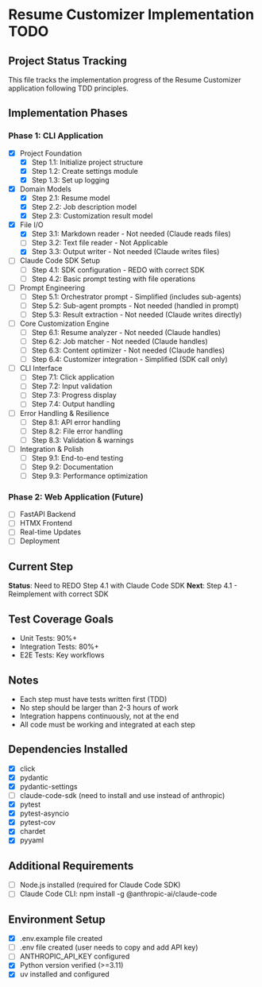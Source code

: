 # Resume Customizer Implementation TODO

## Project Status Tracking

This file tracks the implementation progress of the Resume Customizer application following TDD principles.

## Implementation Phases

### Phase 1: CLI Application
- [x] Project Foundation
  - [x] Step 1.1: Initialize project structure
  - [x] Step 1.2: Create settings module
  - [x] Step 1.3: Set up logging
- [x] Domain Models
  - [x] Step 2.1: Resume model
  - [x] Step 2.2: Job description model
  - [x] Step 2.3: Customization result model
- [x] File I/O
  - [x] Step 3.1: Markdown reader - Not needed (Claude reads files)
  - [ ] Step 3.2: Text file reader - Not Applicable
  - [x] Step 3.3: Output writer - Not needed (Claude writes files)
- [ ] Claude Code SDK Setup
  - [ ] Step 4.1: SDK configuration - REDO with correct SDK
  - [ ] Step 4.2: Basic prompt testing with file operations
- [ ] Prompt Engineering
  - [ ] Step 5.1: Orchestrator prompt - Simplified (includes sub-agents)
  - [ ] Step 5.2: Sub-agent prompts - Not needed (handled in prompt)
  - [ ] Step 5.3: Result extraction - Not needed (Claude writes directly)
- [ ] Core Customization Engine
  - [ ] Step 6.1: Resume analyzer - Not needed (Claude handles)
  - [ ] Step 6.2: Job matcher - Not needed (Claude handles)
  - [ ] Step 6.3: Content optimizer - Not needed (Claude handles)
  - [ ] Step 6.4: Customizer integration - Simplified (SDK call only)
- [ ] CLI Interface
  - [ ] Step 7.1: Click application
  - [ ] Step 7.2: Input validation
  - [ ] Step 7.3: Progress display
  - [ ] Step 7.4: Output handling
- [ ] Error Handling & Resilience
  - [ ] Step 8.1: API error handling
  - [ ] Step 8.2: File error handling
  - [ ] Step 8.3: Validation & warnings
- [ ] Integration & Polish
  - [ ] Step 9.1: End-to-end testing
  - [ ] Step 9.2: Documentation
  - [ ] Step 9.3: Performance optimization

### Phase 2: Web Application (Future)
- [ ] FastAPI Backend
- [ ] HTMX Frontend
- [ ] Real-time Updates
- [ ] Deployment

## Current Step
**Status**: Need to REDO Step 4.1 with Claude Code SDK
**Next**: Step 4.1 - Reimplement with correct SDK

## Test Coverage Goals
- Unit Tests: 90%+
- Integration Tests: 80%+
- E2E Tests: Key workflows

## Notes
- Each step must have tests written first (TDD)
- No step should be larger than 2-3 hours of work
- Integration happens continuously, not at the end
- All code must be working and integrated at each step

## Dependencies Installed
- [x] click
- [x] pydantic
- [x] pydantic-settings
- [ ] claude-code-sdk (need to install and use instead of anthropic)
- [x] pytest
- [x] pytest-asyncio
- [x] pytest-cov
- [x] chardet
- [x] pyyaml

## Additional Requirements

- [ ] Node.js installed (required for Claude Code SDK)
- [ ] Claude Code CLI: npm install -g @anthropic-ai/claude-code

## Environment Setup

- [x] .env.example file created
- [ ] .env file created (user needs to copy and add API key)
- [ ] ANTHROPIC_API_KEY configured
- [x] Python version verified (>=3.11)
- [x] uv installed and configured